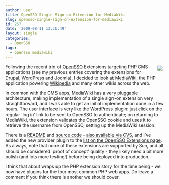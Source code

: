 ```yaml
---
author: user
title: OpenSSO Single Sign-on Extension for MediaWiki
slug: opensso-single-sign-on-extension-for-mediawiki
id: 257
date: '2009-08-11 13:36:49'
layout: single
categories:
  - OpenSSO
tags:
  - opensso mediawiki
---
```


<span style="margin: 5px; float: right;">[![](http://blog.superpat.com/wp-content/uploads/2009/09/Wiki.png)](https://opensso.dev.java.net/public/extensions/#authnproviders)</span>

Following the recent trio of [OpenSSO](http://opensso.org/) Extensions targeting PHP CMS applications (see my previous entries covering the extensions for [Drupal](http://blog.superpat.com/2009/07/25/opensso-single-sign-on-module-for-drupal/), [WordPress](http://blog.superpat.com/2009/07/27/opensso-single-sign-on-plugin-for-wordpress/) and [Joomla](http://blog.superpat.com/2009/08/01/opensso-single-sign-on-plugin-for-joomla/)), I decided to look at [MediaWiki](http://www.mediawiki.org/), the PHP application powering [Wikipedia](http://en.wikipedia.org/) and many other wikis across the web.

In common with the CMS apps, MediaWiki has a very pluggable architecture, making implementation of a single sign-on extension very straightforward, and I was able to get an initial implementation done in a few hours. The user interface is very like the WordPress plugin: just click on the regular 'log in' link to be sent to OpenSSO to authenticate; on returning to MediaWiki, the extension validates the OpenSSO cookie and uses it to retrieve the username from OpenSSO, setting up the MediaWiki session.

There is a [README](https://opensso.dev.java.net/source/browse/opensso/extensions/mediawikiextension/README.txt?view=markup) and [source code](https://opensso.dev.java.net/source/browse/opensso/extensions/mediawikiextension/) - [also available via CVS](https://opensso.dev.java.net/public/about/faqcenter/faqgetstart.html#checkout), and I've added the new provider plugin to the [list on the OpenSSO Extensions page](https://opensso.dev.java.net/public/extensions/#authnproviders). As always, note that none of these extensions are supported by Sun, and all should be considered 'proof of concept' quality - they likely need a bit more polish (and lots more testing!) before being deployed into production.

I think that about wraps up the PHP extension story for the time being - we now have plugins for the four most common PHP web apps. Do leave a comment if you think there is another we should cover.